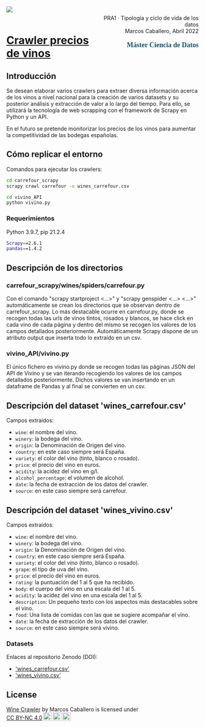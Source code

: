 <div style="width: 100%; clear: both;">
  <div style="float: left; width: 50%;">
    <img src="http://www.uoc.edu/portal/_resources/common/imatges/marca_UOC/UOC_Masterbrand.jpg" align="left">
  </div>
  <div style="float: right; width: 50%;">
    <p style="margin: 0; padding-top: 22px; text-align:right;">PRA1 · Tipología y ciclo de vida de los datos</p>
    <p style="margin: 0; text-align:right; padding-button: 100px;">Marcos Caballero, Abril 2022</p>
    <p style='color: #105269; font-size: 18px; text-align:right; font-family: verdana'><b>  Máster Ciencia de Datos</b></p>
  </div>
</div>
<div style="width:100%;">&nbsp;</div>

# <b><u> Crawler precios de vinos </b></u>

## <b> Introducción </b>
Se desean elaborar varios crawlers para extraer diversa información acerca de los vinos a nivel nacional para la creación de varios datasets y su posterior análisis y extracción de valor a lo largo del tiempo. Para ello, se utilizará la tecnología de web scrapping con el framework de Scrapy en Python y un API.

En el futuro se pretende monitorizar los precios de los vinos para aumentar la competitividad de las bodegas españolas.

## Cómo replicar el entorno
Comandos para ejecutar los crawlers:
```bash
cd carrefour_scrapy
scrapy crawl carrefour -o wines_carrefour.csv

cd vivino_API
python vivino.py
```

### Requerimientos
Python 3.9.7, pip 21.2.4
```bash
Scrapy==2.6.1
pandas==1.4.2
```

## Descripción de los directorios
### carrefour_scrapy/wines/spiders/carrefour.py
Con el comando "scrapy startproject <...>" y "scrapy genspider <...> <...>" automáticamente se crean los directorios que se observan dentro de carrefour_scrapy. Lo más destacable ocurre en carrefour.py, donde se recogen todas las urls de vinos tintos, rosados y blancos, se hace click en cada vino de cada página y dentro del mismo se recogen los valores de los campos detallados posteriormente. Automáticamente Scrapy dispone de un atributo output que inserta todo lo extraído en un csv.
### vivino_API/vivino.py
El único fichero es vivino.py donde se recogen todas las páginas JSON del API de Vivino y se van iterando recogiendo los valores de los campos detallados posteriormente. Dichos valores se van insertando en un dataframe de Pandas y al final se convierten en un csv.

## Descripción del dataset 'wines_carrefour.csv'
Campos extraídos:
  - `wine`: el nombre del vino.
  - `winery`: la bodega del vino.
  - `origin`: la Denominación de Origen del vino.
  - `country`: en este caso siempre será España.
  - `variety`: el color del vino (tinto, blanco o rosado).
  - `price`: el precio del vino en euros.
  - `acidity`: la acidez del vino en g/l.
  - `alcohol_percentage`: el volumen de alcohol.
  - `date`: la fecha de extracción de los datos del crawler.
  - `source`: en este caso siempre será carrefour.

## Descripción del dataset 'wines_vivino.csv'
Campos extraídos:
  - `wine`: el nombre del vino.
  - `winery`: la bodega del vino.
  - `origin`: la Denominación de Origen del vino.
  - `country`: en este caso siempre será España.
  - `variety`: el color del vino (tinto, blanco o rosado).
  - `grape`: el tipo de uva del vino.
  - `price`: el precio del vino en euros.
  - `rating`: la puntuación del 1 al 5 que ha recibido.
  - `body`: el cuerpo del vino en una escala del 1 al 5.
  - `acidity`: la acidez del vino en una escala del 1 al 5.
  - `description`: Un pequeño texto con los aspectos más destacables sobre el vino.
  - `food`: Una lista de comidas con las que se sugiere acompañar el vino.
  - `date`: la fecha de extracción de los datos del crawler.
  - `source`: en este caso siempre será vivino.

### Datasets
Enlaces al repositorio Zenodo (DOI):
- ['wines_carrefour.csv'](https://zenodo.org/record/6429426)
- ['wines_vivino.csv'](https://zenodo.org/record/6429426)

## License
<p xmlns:cc="http://creativecommons.org/ns#" xmlns:dct="http://purl.org/dc/terms/"><a property="dct:title" rel="cc:attributionURL" href="https://github.com/mcaballero99/carrefour_crawler">Wine Crawler</a> by <span property="cc:attributionName">Marcos Caballero </span> is licensed under <a href="http://creativecommons.org/licenses/by-nc/4.0/?ref=chooser-v1" target="_blank" rel="license noopener noreferrer" style="display:inline-block;">CC BY-NC 4.0<img style="height:22px!important;margin-left:3px;vertical-align:text-bottom;" src="https://mirrors.creativecommons.org/presskit/icons/cc.svg?ref=chooser-v1"><img style="height:22px!important;margin-left:3px;vertical-align:text-bottom;" src="https://mirrors.creativecommons.org/presskit/icons/by.svg?ref=chooser-v1"><img style="height:22px!important;margin-left:3px;vertical-align:text-bottom;" src="https://mirrors.creativecommons.org/presskit/icons/nc.svg?ref=chooser-v1"></a></p>
